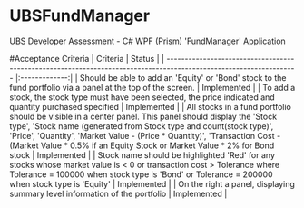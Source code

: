 # UBSFundManager
UBS Developer Assessment - C# WPF (Prism) 'FundManager' Application

#Acceptance Criteria
| Criteria                                                                                                           | Status        |
| ------------------------------------------------------------------------------------------------------------------ |:-------------:|
| Should be able to add an 'Equity' or 'Bond' stock to the fund portfolio via a panel at the top of the screen.      | Implemented   |
| To add a stock, the stock type must have been selected, the price indicated and quantity purchased specified       | Implemented   |
| All stocks in a fund portfolio should be visible in a center panel. This panel should display the 'Stock type', 'Stock name (generated from Stock type and count(stock type)', 'Price', 'Quantity', 'Market Value - (Price * Quantity)', 'Transaction Cost - (Market Value * 0.5% if an Equity Stock or Market Value * 2% for Bond stock                                                               | Implemented   |
| Stock name should be highlighted 'Red' for any stocks whose market value is < 0 or transaction cost > Tolerance where Tolerance = 100000 when stock type is 'Bond' or Tolerance = 200000 when stock type is 'Equity'                                          | Implemented   |
| On the right a panel, displaying summary level information of the portfolio                                        | Implemented   |


